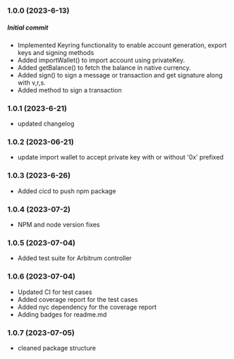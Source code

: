 ### 1.0.0 (2023-6-13)

##### Initial commit

- Implemented Keyring functionality to enable account generation, export keys and signing methods
- Added importWallet() to import account using privateKey.
- Added getBalance() to fetch the balance in native currency.
- Added sign() to sign a message or transaction and get signature along with v,r,s.
- Added method to sign a transaction

### 1.0.1 (2023-6-21)

- updated changelog

### 1.0.2 (2023-06-21)

- update import wallet to accept private key with or without '0x’ prefixed

### 1.0.3 (2023-6-26)

- Added cicd to push npm package

### 1.0.4 (2023-07-2)

- NPM and node version fixes

### 1.0.5 (2023-07-04)

- Added test suite for Arbitrum controller

### 1.0.6 (2023-07-04)

- Updated CI for test cases
- Added coverage report for the test cases
- Added nyc dependency for the coverage report
- Adding badges for readme.md

### 1.0.7 (2023-07-05)

- cleaned package structure